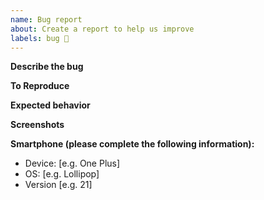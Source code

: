 ```yaml
---
name: Bug report
about: Create a report to help us improve
labels: bug 🐛
---
```


<!--
    If a section isn't adapted for your request, please remove it to avoid any unnecessary section.
-->

**Describe the bug**
<!-- A clear and concise description of what the bug is. -->

**To Reproduce**
<!--
    Steps to reproduce the behavior:
    1. Go to '...'
    2. Click on '....'
    3. Scroll down to '....'
    4. See error
-->

**Expected behavior**
<!-- A clear and concise description of what you expected to happen. -->

**Screenshots**
<!-- If applicable, add screenshots to help explain your problem. -->

**Smartphone (please complete the following information):**

 - Device: [e.g. One Plus]
 - OS: [e.g. Lollipop]
 - Version [e.g. 21]
